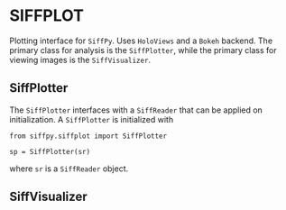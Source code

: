 # SIFFPLOT

Plotting interface for `SiffPy`. Uses `HoloViews` and a `Bokeh` backend. The primary class for analysis is the `SiffPlotter`,
while the primary class for viewing images is the `SiffVisualizer`.

## SiffPlotter

The `SiffPlotter` interfaces with a `SiffReader` that can be applied on initialization. A `SiffPlotter` is initialized with
```
from siffpy.siffplot import SiffPlotter

sp = SiffPlotter(sr)
```

where `sr` is a `SiffReader` object.

## SiffVisualizer
